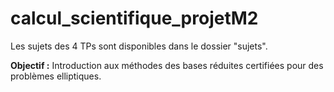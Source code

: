 # calcul_scientifique_projetM2

Les sujets des 4 TPs sont disponibles dans le dossier "sujets".

**Objectif :** Introduction aux méthodes des bases réduites certifiées pour des problèmes elliptiques.
